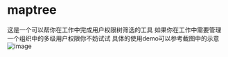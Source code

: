 # maptree
这是一个可以帮你在工作中完成用户权限树筛选的工具
如果你在工作中需要管理一个组织中的多级用户权限你不妨试试
具体的使用demo可以参考截图中的示意
![image](https://github.com/SouthernPL/maptree/blob/master/imgs/maptree.gif)

